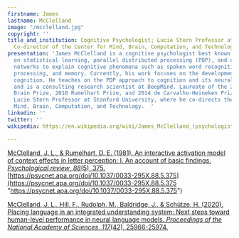 ```yaml
---
firstname: James
lastname: McClelland
image: "/mcclelland.jpg"
copyright: ''
title_and_institution: Cognitive Psychologist; Lucie Stern Professor at Stanford University;
  Co-director of the Center for Mind, Brain, Computation, and Technology
presentation: 'James McClelland is a cognitive psychologist best known for his work
  on statistical learning, parallel distributed processing (PDP), and applying neural
  networks to explain cognitive phenomena such as spoken word recognition, language
  processing, and memory. Currently, his work focuses on the development of mathematical
  cognition. He teaches on the PDP approach to cognition and its neural underpinnings
  and is a consulting research scientist at DeepMind. Laureate of the 2005 Mind &
  Brain Prize, 2010 Rumelhart Prize, and 2014 de Carvalho-Heineken Prize, he is the
  Lucie Stern Professor at Stanford University, where he co-directs the Center for
  Mind, Brain, Computation, and Technology.  '
linkedin: ''
twitter: ''
wikipedia: https://en.wikipedia.org/wiki/James_McClelland_(psychologist)

---
```

[McClelland, J. L., & Rumelhart, D. E. (1981). An interactive activation model of context effects in letter perception: I. An account of basic findings. _Psychological review_, _88_(5), 375.](https://psycnet.apa.org/doiLanding?doi=10.1037%2F0033-295X.88.5.375 "McClelland, J. L., & Rumelhart, D. E. (1981). An interactive activation model of context effects in letter perception: I. An account of basic findings. Psychological review, 88(5), 375.") [https://psycnet.apa.org/doi/10.1037/0033-295X.88.5.375](https://psycnet.apa.org/doi/10.1037/0033-295X.88.5.375 "https://psycnet.apa.org/doi/10.1037/0033-295X.88.5.375")

[McClelland, J. L., Hill, F., Rudolph, M., Baldridge, J., & Schütze, H. (2020). Placing language in an integrated understanding system: Next steps toward human-level performance in neural language models. _Proceedings of the National Academy of Sciences_, _117_(42), 25966-25974.](https://www.pnas.org/content/pnas/117/42/25966.full.pdf "McClelland, J. L., Hill, F., Rudolph, M., Baldridge, J., & Schütze, H. (2020). Placing language in an integrated understanding system: Next steps toward human-level performance in neural language models. Proceedings of the National Academy of Sciences, 117(42), 25966-25974.")